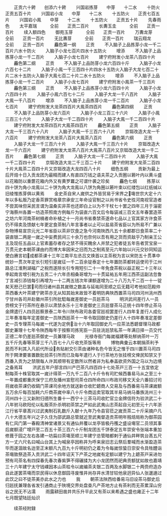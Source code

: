 <!-- { "loadSidebar": true } -->
　　正贡六十銙　　创添六十銙
　　兴国岩拣芽　　中芽　　十二水
　　十防火　　　正贡五百十片
　　兴国岩小龙　　中芽　　十二水
　　十五防火　　正贡七百五片
　　兴国岩小鳯　　中芽　　十二水
　　十五防火　　正贡五十片
　　先春雨色
　　太平嘉瑞　　　仝前　　正贡二百片
　　长夀玉圭　　　仝前　　正贡一百片
　　续入额四色
　　御苑玉芽　　　仝前　　正贡一百片
　　万夀龙芽　　　仝前　　正贡一百片
　　无比夀芽　　　仝前　　正贡一百片
　　瑞云翔龙　　　仝前　　正贡一百片
　　麤色第一纲
　　正贡
　　不入脑子上品拣芽小龙一千二百片六水十防火
　　入脑子小龙七百片四水十五防火
　　增添
　　不入脑子上品拣芽小龙一千二百片
　　入脑子小龙七百片
　　建宁府附发小龙茶八百四十片
　　麤色第二纲
　　正贡
　　不入脑子上品防芽小龙六百四十斤
　　入脑子小龙六百七十二片
　　入脑子小鳯一千三百四十片四水十五防火入脑子大龙七百二十片二水十五防火入脑子大鳯七百二十片二水十五防火
　　增添
　　不入脑子上品拣芽小龙一千二百片
　　入脑子小龙七百片
　　建宁府附发小鳯茶一千三百片
　　麤色第三纲
　　正贡
　　不入脑子上品拣芽小龙六百四十片
　　入脑子小龙六百四十片
　　入脑子小鳯六百七十二斤
　　入脑子大龙一千八百片
　　入脑子大鳯一千八百片
　　增添
　　不入脑子上品拣芽小龙一千二百片
　　入脑子小龙七百片
　　建宁府附发大龙茶四百片大鳯茶四百片
　　麤色第四纲
　　正贡
　　不入脑子上品防芽小龙六百片
　　入脑子小龙三百三十六片
　　入脑子小鳯三百三十六片
　　入脑子大龙一千二百四十片
　　入脑子大鳯一千二百四十片
　　建宁府附发大龙茶四百片大鳯茶四百片
　　麤色第五纲
　　正贡
　　入脑子大龙一千三百六十八片
　　入脑子大鳯一千三百六十八片
　　京铤改造大龙一千六百片
　　建宁府附发大龙茶八百片大鳯茶八百片
　　麤色第六纲
　　正贡
　　入脑子大龙一千三百六十片
　　入脑子大鳯一千三百六十片
　　京铤改造大龙一千六百片
　　建宁府附发大龙茶八百片大鳯茶八百片又京铤改造大龙一千二百片
　　麤色第七纲
　　正贡
　　入脑子大龙一千二百四十片
　　入脑子大鳯一千二百四十片
　　京铤改造大龙二千三百二十片
　　建宁府附发大龙茶二百四十片大鳯茶二百四十片又京铤改造大龙四百八十片
　　细色五纲
　　贡新为最上后开焙十日入贡龙团为最精而建人有直四万钱之语夫茶之入贡圈以箬叶内以黄斗盛以花箱防以重篚花箱内外又有黄罗羃之可谓什袭之珍矣
　　麤色七纲
　　拣芽以四十饼为角小龙鳯以二十饼为角大龙鳯以八饼为角圈以箬叶束以红缕包以红纸缄以旧绫惟拣芽俱以黄焉
　　金史茶自宋人嵗供之外皆贸易于宋界之塲世宗大定十六年以多私贩乃定香茶罪赏格章宗承安三年命设官制之以尚书省令史徃河南视官造者不尝其味但采民言谓为温桑实非茶也还即白上以为不干杖七十罢之四年三月于淄密宁海蔡州各置一坊造茶照南方例每斤为袋直六百文后令每袋减三百文五年春罢造茶之坊六年河南茶树槁者命补植之十一月尚书省奏禁茶遂命七品以上官其家方许食茶仍不得卖及馈献七年更定食茶制八年言事者以止可以盐易茶省臣以为所易不广兼以杂物博易宣宗元光二年省臣以茶非饮食之急今河南陜西凡五十余都郡日食茶率二十袋直银二两是一嵗之中妄费民间三十余万也奈何以吾有用之货而资敌乎乃制亲王公主及现任五品以上官素蓄存者存之禁不得买餽余人并禁之犯者徒五年告者赏宝泉一万贯元史本朝茶课由约而博大率因宋之旧而为之制焉至元六年始以兴元交钞同知运使白赓言初成都茶课十三年江南平左丞吕文焕首以主茶税为言以宋防五十贯凖中统钞一贯次年定长引短引是嵗征一千二百余锭泰定十七年置防茶都转运使司于江州路总江淮荆湖福广之税而遂除长引专用短引二十一年免食茶税以益正税二十三年以李起南言增引税为五贡二十六年丞相桑哥增为一十贯延祐五年用江西茶运副法忽鲁丁言减引添钱每引再增为一十二两五钱次年课额遂增为二十八万九千二百一十一锭矣天厯己巳罢司而归诸州县其嵗徴之数盖与延祐同至顺之后无籍可考他如范殿帅茶西番大叶茶建宁銙茶亦无从知其始末故皆不着明防典陜西置茶马司四河州洮州西宁甘州各司并赴徽州茶引所批騐每嵗差御史一员廵茶马
　　明洪武间差行人一员赍榜文于行茶所在悬示以肃禁永乐十三年差御史三员廵督茶马正统十四年停止茶马金牌遣行人四员廵察景泰二年令川陜布政司各委官廵视罢差行人四年复差行人成化三年奏准每年定差御史一员陜西廵茶十一年令取回御史仍差行人十四年奏准定差御史一员专理茶马每嵗一代遂为定例治十六年取回御史凡一应茶法悉聼督理马政都御史兼理十七年令陜西每年于按察司拣宪臣一员驻洮廵禁私茶一年满日择一员交代正德二年仍差廵茶御史一员兼理马政
　　光禄寺衙门每嵗福建等处觧纳茶叶一万五千斤先春等茶芽三千八百七十八斤收充茶饭等用
　　博物典彚云本朝捐茶利予民而不利其入凡前代所设务贴射交引茶由诸种名色今皆无之惟于四川置茶马司四所于闗津要害置数批验茶引所而已及每年遣行人于行茶地方张挂榜文俾民知禁又于西番入贡为之禁限每人许其顺带有定数所以然者非为私奉盖欲资外国之马以为边境之备焉耳
　　洪武五年户部言四川产巴茶凡四百四十七处茶戸三百一十五宜依定制每茶十株官取其一嵗计得茶一万九千二百八十斤令有司贮候西番易马从之至三十一年置成都重庆保宁三府及播州宣慰司茶仓四所命四川布政司移文天全六番招讨司将嵗收茶课仍收碉门茶课司余地方就送新仓收贮聼商人交易及与西番易马茶课嵗额五万余斤每百加耗六斤商茶嵗中率八十斤令商运卖官取其半易马纳马番族洮州三十河州四十三又新附归德所生番十一西宁十三茶马司收贮官立金牌信符为验洪武二十八年驸马欧阳伦以私贩茶扑杀明初茶禁之严如此武夷山志茶起自元初至元十六年浙江行省平章髙兴过武夷制石乳数斤入献十九年乃令县官莅之嵗贡茶二十斤采摘户凡八十大德五年兴之子久住为邵武路总管就近至武夷督造贡茶明年剏焙局称为御茶园有仁风门第一春殿清神堂诸景又有通仙井覆以龙亭皆极丹雘之盛设塲官二员领其事后嵗额浸广增戸至二百五十茶三百六十斤制龙团五千饼泰定五年崇安令张端本重加修葺于园之左右各建一坊扁曰茶塲至顺三年建宁总管暗都剌于通仙井畔筑台髙五尺方一丈六尺名曰喊山台其上为喊泉亭因称井为呼来泉旧志云祭后羣喊而水渐盈造茶毕而遂涸故名迨至正末额凡九百九十斤明初仍之着为令每嵗惊蛰日崇安令具牲醴诣茶塲致祭造茶入贡洪武二十四年诏天下产茶之地嵗有定额以建宁为上聼茶戸采进勿预有司茶名有四探春先春次春紫笋不得碾揉为大小龙团然而祀典贡额犹如故也嘉靖三十六年建宁太守钱嶫因本山茶枯令以嵗编茶夫银二百两及水脚银二十两赍府造办自此遂罢茶塲而崇民得以休息御园寻废惟井尚存井水清甘较他泉迥异仙人张邋遢过此饮之曰不徒茶美亦此水之力也
　　我
　　朝茶法陜西给番易马旧设茶马御史后归廵抚兼理各省发引通商止于陜境交界处盘查凡产茶地方止有茶利而无茶累深山穷谷之民无不沾濡
　　雨露耕田凿井共乐升平此又有茶以来希遇之盛也雍正十二年七月既望陆廷灿识

　　续茶经附録
